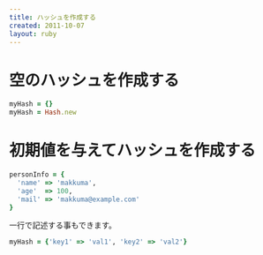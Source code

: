 ```yaml
---
title: ハッシュを作成する
created: 2011-10-07
layout: ruby
---
```



空のハッシュを作成する
====

```ruby
myHash = {}
myHash = Hash.new
```


初期値を与えてハッシュを作成する
===

```ruby
personInfo = {
  'name' => 'makkuma',
  'age'  => 100,
  'mail' => 'makkuma@example.com'
}
```

一行で記述する事もできます。

```ruby
myHash = {'key1' => 'val1', 'key2' => 'val2'}
```

